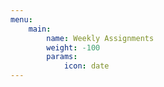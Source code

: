 ```yaml
---
menu:
    main:
        name: Weekly Assignments
        weight: -100
        params:
            icon: date
---
```












































































